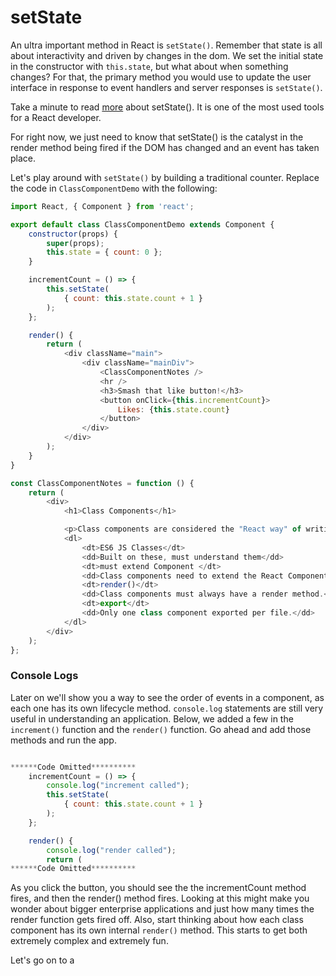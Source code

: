 # setState

An ultra important method in React is `setState()`. Remember that state is all about interactivity and driven by changes in the dom. We set the initial state in the constructor with `this.state`, but what about when something changes? For that, the primary method you would use to update the user interface in response to event handlers and server responses is `setState()`. 

Take a minute to read [more](https://reactjs.org/docs/react-component.html#setstate) about setState(). It is one of the most used tools for a React developer. 

For right now, we just need to know that setState() is the catalyst in the render method being fired if the DOM has changed and an event has taken place. 

Let's play around with `setState()` by building a traditional counter. Replace the code in `ClassComponentDemo` with the following:

```js
import React, { Component } from 'react';

export default class ClassComponentDemo extends Component {
    constructor(props) {
        super(props);
        this.state = { count: 0 };
    }

    incrementCount = () => {
        this.setState(
            { count: this.state.count + 1 }
        );
    };

    render() {
        return (
            <div className="main">
                <div className="mainDiv">
                    <ClassComponentNotes />
                    <hr />
                    <h3>Smash that like button!</h3>
                    <button onClick={this.incrementCount}>
                        Likes: {this.state.count}
                    </button>
                </div>
            </div>
        );
    }
}

const ClassComponentNotes = function () {
    return (
        <div>
            <h1>Class Components</h1>

            <p>Class components are considered the "React way" of writing components.</p>
            <dl>
                <dt>ES6 JS Classes</dt>
                <dd>Built on these, must understand them</dd>
                <dt>must extend Component </dt>
                <dd>Class components need to extend the React Component.</dd>
                <dt>render()</dt>
                <dd>Class components must always have a render method.</dd>
                <dt>export</dt>
                <dd>Only one class component exported per file.</dd>
            </dl>
        </div>
    );
};
```

### Console Logs

Later on we'll show you a way to see the order of events in a component, as each one has its own lifecycle method. `console.log` statements are still very useful in understanding an application. Below, we added a few in the `increment()` function and the `render()` function. Go ahead and add those methods and run the app.

```jsx

******Code Omitted**********
    incrementCount = () => {
        console.log("increment called");
        this.setState(
            { count: this.state.count + 1 }
        );
    };

    render() {
        console.log("render called");
        return (
******Code Omitted**********

```

As you click the button, you should see the the incrementCount method fires, and then the render() method fires. Looking at this might make you wonder about bigger enterprise applications and just how many times the render function gets fired off. Also, start thinking about how each class component has its own internal `render()` method. This starts to get both extremely complex and extremely fun. 

Let's go on to a 
